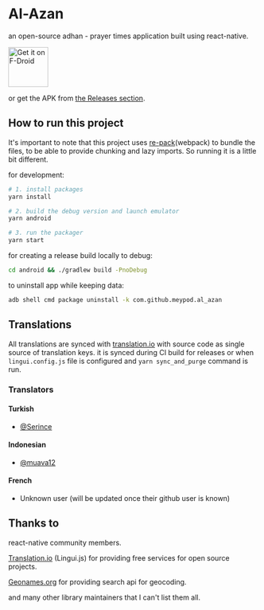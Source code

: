 # Al-Azan

an open-source adhan - prayer times application built using react-native.

[<img src="https://fdroid.gitlab.io/artwork/badge/get-it-on.png"
     alt="Get it on F-Droid"
     height="80">](https://f-droid.org/packages/com.github.meypod.al_azan/)

or get the APK from [the Releases section](https://github.com/meypod/al-azan/releases/latest).

## How to run this project

It's important to note that this project uses [re-pack](https://github.com/callstack/repack)(webpack) to bundle the files, to be able to provide chunking and lazy imports. So running it is a little bit different.

for development:

```bash
# 1. install packages
yarn install

# 2. build the debug version and launch emulator
yarn android

# 3. run the packager
yarn start

```

for creating a release build locally to debug:

```bash
cd android && ./gradlew build -PnoDebug
```

to uninstall app while keeping data:

```bash
adb shell cmd package uninstall -k com.github.meypod.al_azan
```

## Translations

All translations are synced with [translation.io](https://translation.io/) with source code as single source of translation keys. it is synced during CI build for releases or when `lingui.config.js` file is configured and `yarn sync_and_purge` command is run.

### Translators

#### Turkish

- [@Serince](https://github.com/Serince)

#### Indonesian

- [@muava12](https://github.com/muava12)

#### French

- Unknown user (will be updated once their github user is known)

## Thanks to

react-native community members.

[Translation.io](https://translation.io/) (Lingui.js) for providing free services for open source projects.

[Geonames.org](https://www.geonames.org/) for providing search api for geocoding.

and many other library maintainers that I can't list them all.
